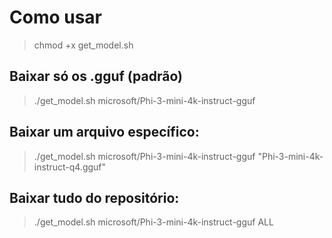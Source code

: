 # Como usar
> chmod +x get_model.sh

## Baixar só os .gguf (padrão)
> ./get_model.sh microsoft/Phi-3-mini-4k-instruct-gguf

## Baixar um arquivo específico:
> ./get_model.sh microsoft/Phi-3-mini-4k-instruct-gguf "Phi-3-mini-4k-instruct-q4.gguf"

## Baixar tudo do repositório:
> ./get_model.sh microsoft/Phi-3-mini-4k-instruct-gguf ALL
